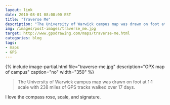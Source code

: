 ```yaml
---
layout: link
date: 2010-08-01 08:00:00 EST
title: "Traverse Me"
description: "The University of Warwick campus map was drawn on foot at 1:1 scale with 238 miles of GPS tracks walked over 17 days."
img: /images/post-images/traverse_me.jpg
target: http://www.gpsdrawing.com/maps/traverse-me.html
categories: blog
tags:
- maps
- GPS
---
```


{% include image-partial.html file="traverse-me.jpg" description="GPX map of campus" caption="no" width="350" %}

> The University of Warwick campus map was drawn on foot at 1:1 scale with 238 miles of GPS tracks walked over 17 days.

I love the compass rose, scale, and signature.

